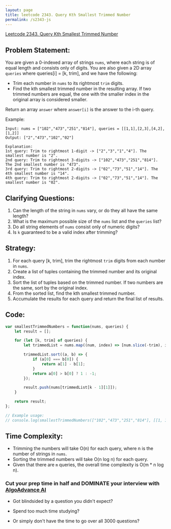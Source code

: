 ```yaml
---
layout: page
title: leetcode 2343. Query Kth Smallest Trimmed Number
permalink: /s2343-js
---
```

[Leetcode 2343. Query Kth Smallest Trimmed Number](https://algoadvance.github.io/algoadvance/l2343)
## Problem Statement:

You are given a 0-indexed array of strings `nums`, where each string is of equal length and consists only of digits. You are also given a 2D array `queries` where queries[i] = [k, trim], and we have the following:

- Trim each number in `nums` to its rightmost `trim` digits.
- Find the kth smallest trimmed number in the resulting array. If two trimmed numbers are equal, the one with the smaller index in the original array is considered smaller.

Return an array `answer` where `answer[i]` is the answer to the i-th query.

Example:

```plaintext
Input: nums = ["102","473","251","814"], queries = [[1,1],[2,3],[4,2],[1,2]]
Output: ["2","473","102","02"]

Explanation:
1st query: Trim to rightmost 1-digit -> ["2","3","1","4"]. The smallest number is "2".
2nd query: Trim to rightmost 3-digits -> ["102","473","251","814"]. The 2nd smallest number is "473".
3rd query: Trim to rightmost 2-digits -> ["02","73","51","14"]. The 4th smallest number is "14".
4th query: Trim to rightmost 2-digits -> ["02","73","51","14"]. The smallest number is "02".
```

## Clarifying Questions:

1. Can the length of the string in `nums` vary, or do they all have the same length?
2. What is the maximum possible size of the `nums` list and the `queries` list?
3. Do all string elements of `nums` consist only of numeric digits?
4. Is `k` guaranteed to be a valid index after trimming?
  
## Strategy:

1. For each query [k, trim], trim the rightmost `trim` digits from each number in `nums`.
2. Create a list of tuples containing the trimmed number and its original index.
3. Sort the list of tuples based on the trimmed number. If two numbers are the same, sort by the original index.
4. From the sorted list, find the kth smallest trimmed number.
5. Accumulate the results for each query and return the final list of results.

## Code:

```javascript
var smallestTrimmedNumbers = function(nums, queries) {
    let result = [];

    for (let [k, trim] of queries) {
        let trimmedList = nums.map((num, index) => [num.slice(-trim), index]);

        trimmedList.sort((a, b) => {
            if (a[0] === b[0]) {
                return a[1] - b[1];
            }
            return a[0] > b[0] ? 1 : -1;
        });

        result.push(nums[trimmedList[k - 1][1]]);
    }

    return result;
};

// Example usage:
// console.log(smallestTrimmedNumbers(["102","473","251","814"], [[1, 1], [2, 3], [4, 2], [1, 2]]));
```

## Time Complexity:

- Trimming the numbers will take O(n) for each query, where n is the number of strings in `nums`.
- Sorting the trimmed numbers will take O(n log n) for each query.
- Given that there are `m` queries, the overall time complexity is O(m * n log n).


### Cut your prep time in half and DOMINATE your interview with [AlgoAdvance AI](https://algoAdvance.com)

- Got blindsided by a question you didn't expect?

- Spend too much time studying?

- Or simply don't have the time to go over all 3000 questions?

